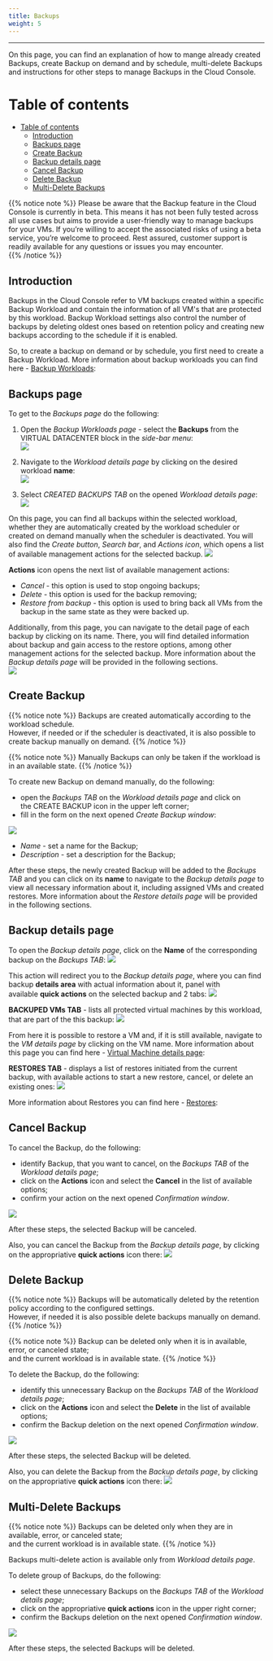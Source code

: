 ```yaml
---
title: Backups
weight: 5
---
```

___
On this page, you can find an explanation of how to mange already created Backups, create Backup on demand and by schedule, multi-delete Backups and instructions for other steps to manage Backups in the Cloud Console.

# Table of contents
- [Table of contents](#table-of-contents)
  - [Introduction](#introduction)
  - [Backups page](#backups-page)
  - [Create Backup](#create-backup)
  - [Backup details page](#backup-details-page)
  - [Cancel Backup](#cancel-backup)
  - [Delete Backup](#delete-backup)
  - [Multi-Delete Backups](#multi-delete-backups)
  
{{% notice note %}}
Please be aware that the Backup feature in the Cloud Console is currently in beta. This means it has not been fully tested across all use cases but aims to provide a user-friendly way to manage backups for your VMs. If you’re willing to accept the associated risks of using a beta service, you’re welcome to proceed. Rest assured, customer support is readily available for any questions or issues you may encounter.  
{{% /notice %}}

## Introduction
Backups in the Cloud Console refer to VM backups created within a specific Backup Workload and contain the information of all VM's that are protected by this workload. Backup Workload settings also control the number of backups by deleting oldest ones based on retention policy and creating new backups according to the schedule if it is enabled.

So, to create a backup on demand or by schedule, you first need to create a Backup Workload. More information about backup workloads you can find here - [Backup Workloads](https://docs.ventuscloud.eu/products/backups/backup-workloads/):

## Backups page

To get to the *Backups page* do the following:   
1) Open the *Backup Workloads page* - select the **Backups** from the VIRTUAL DATACENTER block in the *side-bar menu*:    
![](../../../assets/images/backups/1.png?width=15pc&classes=border,shadow) 

2) Navigate to the *Workload details page* by clicking on the desired workload **name**:    
![](../../../assets/images/backups/4.png?classes=border,shadow)

3) Select *CREATED BACKUPS TAB* on the opened *Workload details page*:  
![](../../../assets/images/backups/13.png?width=25pc&classes=border,shadow)

On this page, you can find all backups within the selected workload, whether they are automatically created by the workload scheduler or created on demand manually when the scheduler is deactivated. You will also find the *Create button*, *Search bar*, and *Actions icon*, which opens a list of available management actions for the selected backup.
![](../../../assets/images/backups/14.png?classes=border,shadow)

**Actions** icon opens the next list of available management actions:  
- *Cancel* - this option is used to stop ongoing backups;      
- *Delete* - this option is used for the backup removing;  
- *Restore from backup* - this option is used to bring back all VMs from the backup in the same state as they were backed up.

Additionally, from this page, you can navigate to the detail page of each backup by clicking on its name. There, you will find detailed information about backup and gain access to the restore options, among other management actions for the selected backup. More information about the *Backup details page* will be provided in the following sections.   
![](../../../assets/images/backups/15.png?classes=border,shadow)

## Create Backup 

{{% notice note %}}
Backups are created automatically according to the workload schedule.   
However, if needed or if the scheduler is deactivated, it is also possible to create backup manually on demand.
{{% /notice %}}

{{% notice note %}}
Manually Backups can only be taken if the workload is in an available state.
{{% /notice %}}

To create new Backup on demand manually, do the following:
- open the *Backups TAB* on the *Workload details page* and click on the CREATE BACKUP icon in the upper left corner;
- fill in the form on the next opened *Create Backup window*:

![](../../../assets/images/backups/16.png?width=35pc&classes=border,shadow)
  - *Name* - set a name for the Backup; 
  - *Description* - set a description for the Backup;  

After these steps, the newly created Backup will be added to the *Backups TAB* and you can click on its **name** to navigate to the *Backup details page* to view all necessary information about it, including assigned VMs and created restores. More information about the *Restore details page* will be provided in the following sections.   

## Backup details page
To open the *Backup details page*, click on the **Name** of the corresponding backup on the *Backups TAB*:
![](../../../assets/images/backups/15.png?classes=border,shadow)

This action will redirect you to the *Backup details page*, where you can find backup **details area** with actual information about it, panel with available **quick actions** on the selected backup and 2 tabs:
![](../../../assets/images/backups/17.png?width=35pc&classes=border,shadow)

**BACKUPED VMs TAB** - lists all protected virtual machines by this workload, that are part of the this backup:
![](../../../assets/images/backups/18.png?classes=border,shadow)

From here it is possible to restore a VM and, if it is still available, navigate to the *VM details page* by clicking on the VM name. More information about this page you can find here - [Virtual Machine details page](https://docs.ventuscloud.eu/products/compute/virtual-machines/#virtual-machine-details-page):
  
**RESTORES TAB** - displays a list of restores initiated from the current backup, with available actions to start a new restore, cancel, or delete an existing ones:
![](../../../assets/images/backups/19.png?classes=border,shadow)

More information about Restores you can find here - [Restores](https://docs.ventuscloud.eu/products/backups/restores/):

## Cancel Backup
To cancel the Backup, do the following:
- identify Backup, that you want to cancel, on the *Backups TAB* of the *Workload details page*;
- click on the **Actions** icon and select the **Cancel** in the list of available options;
- confirm your action on the next opened *Confirmation window*. 
  
![](../../../assets/images/backups/23.png?classes=border,shadow)

After these steps, the selected Backup will be canceled.  

Also, you can cancel the Backup from the *Backup details page*, by clicking on the appropriative **quick actions** icon there:
![](../../../assets/images/backups/24.png?width=30pc&classes=border,shadow)

## Delete Backup

{{% notice note %}}
Backups will be automatically deleted by the retention policy according to the configured settings.   
However, if needed it is also possible delete backups manually on demand.
{{% /notice %}}

{{% notice note %}}
Backup can be deleted only when it is in available, error, or canceled state;   
and the current workload is in available state.
{{% /notice %}}

To delete the Backup, do the following:
- identify this unnecessary Backup on the *Backups TAB* of the *Workload details page*;
- click on the **Actions** icon and select the **Delete** in the list of available options;
- confirm the Backup deletion on the next opened *Confirmation window*.

![](../../../assets/images/backups/21.png?classes=border,shadow)

After these steps, the selected Backup will be deleted.  

Also, you can delete the Backup from the *Backup details page*, by clicking on the appropriative **quick actions** icon there:
![](../../../assets/images/backups/20.png?width=30pc&classes=border,shadow)

## Multi-Delete Backups

{{% notice note %}}
Backups can be deleted only when they are in available, error, or canceled state;   
and the current workload is in available state.
{{% /notice %}}

Backups multi-delete action is available only from *Workload details page*.

To delete group of Backups, do the following:
- select these unnecessary Backups on the *Backups TAB* of the *Workload details page*;
- click on the appropriative **quick actions** icon in the upper right corner;
- confirm the Backups deletion on the next opened *Confirmation window*.

![](../../../assets/images/backups/22.png?classes=border,shadow)

After these steps, the selected Backups will be deleted.  
